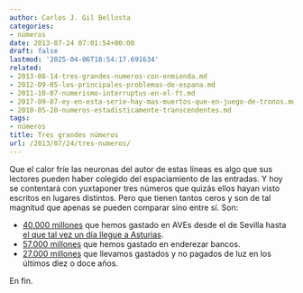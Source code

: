 ```yaml
---
author: Carlos J. Gil Bellosta
categories:
- números
date: 2013-07-24 07:01:54+00:00
draft: false
lastmod: '2025-04-06T18:54:17.691634'
related:
- 2013-08-14-tres-grandes-numeros-con-enmienda.md
- 2012-09-05-los-principales-problemas-de-espana.md
- 2011-10-07-numerismo-interruptus-en-el-ft.md
- 2017-09-07-ey-en-esta-serie-hay-mas-muertos-que-en-juego-de-tronos.md
- 2010-05-20-numeros-estadisticamente-transcendentes.md
tags:
- números
title: Tres grandes números
url: /2013/07/24/tres-numeros/
---
```


Que el calor fríe las neuronas del autor de estas líneas es algo que sus lectores pueden haber colegido del espaciamiento de las entradas. Y hoy se contentará con yuxtaponer tres números que quizás ellos hayan visto escritos en lugares distintos. Pero que tienen tantos ceros y son de tal magnitud que apenas se pueden comparar sino entre sí. Son:

* [40.000 millones](http://politica.elpais.com/politica/2013/01/08/actualidad/1357672895_538712.html) que hemos gastado en AVEs desde el de Sevilla hasta [el que tal vez un día llegue a Asturias](http://politica.elpais.com/politica/2013/06/07/actualidad/1370625907_891032.html).
* [57.000 millones](http://www.rtve.es/noticias/20130609/rescate/680120.shtml) que hemos gastado en enderezar bancos.
* [27.000 millones](http://cincodias.com/cincodias/2013/04/18/empresas/1366304570_744352.html) que llevamos gastados y no pagados de luz en los últimos diez o doce años.

En fin.
